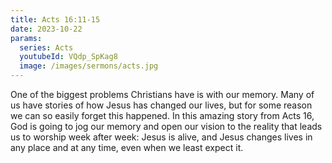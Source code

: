 ```yaml
---
title: Acts 16:11-15
date: 2023-10-22
params:
  series: Acts
  youtubeId: VQdp_SpKag8
  image: /images/sermons/acts.jpg
---
```


One of the biggest problems Christians have is with our memory. Many of us have stories of how Jesus has changed our lives, but for some reason we can so easily forget this happened. In this amazing story from Acts 16, God is going to jog our memory and open our vision to the reality that leads us to worship week after week: Jesus is alive, and Jesus changes lives in any place and at any time, even when we least expect it.
